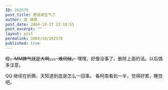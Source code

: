 ```yaml
---
ID: 262579
post_title: 惹徒弟生气了
author: 南 靖男
post_date: 2004-10-17 22:18:55
post_excerpt: ""
layout: post
permalink: 2004/10/262579
published: true
---
```

<strike>哎，MM脾气就是大啊。。。难伺候。</strike>
嘿嘿，好像没事了。删除上面的话。以后偶多注意。

QQ 继续在折腾，天知道到底是怎么一回事。
看柯南看到一半，觉得好累，睡觉吧。